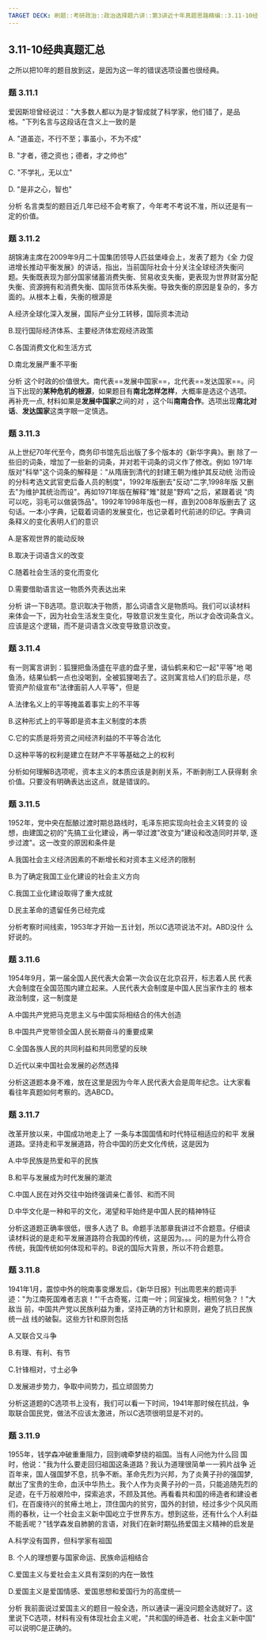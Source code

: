 ```yaml
---
TARGET DECK: 刷题::考研政治::政治选择题六讲::第3讲近十年真题思路精编::3.11-10经典真题汇总
---
```

## 3.11-10经典真题汇总

之所以把10年的题目放到这，是因为这一年的错误选项设置也很经典。

### 题 3.11.1

爱因斯坦曾经说过："大多数人都以为是才智成就了科学家，他们错了，是品格。"下列名言与这段话在含义上一致的是

A. "道虽迩，不行不至；事虽小，不为不成"

B. "才者，德之资也；德者，才之帅也"

C. "不学礼，无以立"

D. "是非之心，智也"

分析 名言类型的题目近几年已经不会考察了，今年考不考说不准，所以还是有一定的价值。

### 题 3.11.2

胡锦涛主席在2009年9月二十国集团领导人匹兹堡峰会上，发表了题为《全 力促进增长推动平衡发展》的讲话，指出，当前国际社会十分关注全球经济失衡问 题。失衡既表现为部分国家储蓄消费失衡、贸易收支失衡，更表现为世界财富分配 失衡、资源拥有和消费失衡、国际货币体系失衡。导致失衡的原因是复杂的，多方 面的。从根本上看，失衡的根源是

A.经济全球化深入发展，国际产业分工转移，国际资本流动

B.现行国际经济体系、主要经济体宏观经济政策

C.各国消费文化和生活方式

D.南北发展严重不平衡

分析 这个时政的价值很大。南代表==发展中国家==，北代表==发达国家==。问当下出现的**某种危机的根源**，如果题目有**南北怎样怎样**，大概率是选这个选项。
再补充一点, 材料如果是**发展中国家**之间的对 ，这个叫**南南合作**。选项出现**南北对话**、**发达国家**这类字眼一定慎选。

### 题 3.11.3

从上世纪70年代至今，商务印书馆先后出版了多个版本的《新华字典》。删 除了一些旧的词条，增加了一些新的词条，并对若干词条的词义作了修改。例如 1971年版对"科举"这个词条的解释是："从隋唐到清代的封建王朝为维护其反动统 治而设的分科考选文武官吏后备人员的制度"，1992年版删去"反动"二字,1998年版 又删去"为维护其统治而设"。再如1971年版在解释"雉"就是"野鸡"之后，紧跟着说 “肉可以吃，羽毛可以做装饰品"。1992年1998年版也一样，直到2008年版删去了 这句话。一本小字典，记载着词语的发展变化，也记录着时代前进的印记。字典词 条释义的变化表明人们的意识

A.是客观世界的能动反映

B.取决于词语含义的改变

C.随着社会生活的变化而变化

D.需要借助语言这一物质外壳表达出来

分析 讲一下B选项。意识取决于物质，那么词语含义是物质吗。我们可以读材料 来体会一下，因为社会生活发生变化，导致意识发生变化，所以才会改词条含义。 应该是这个逻辑，而不是词语含义改变导致意识改变。

### 题 3.11.4

有一则寓言讲到：狐狸把鱼汤盛在平底的盘子里，请仙鹤来和它一起"平等"地 喝鱼汤，结果仙鹤一点也没喝到，全被狐狸喝去了。这则寓言给人们的启示是，尽 管资产阶级宣布"法律面前人人平等"，但是

A.法律名义上的平等掩盖着事实上的不平等

B.这种形式上的平等即是资本主义制度的本质

C.它的实质是将劳资之间经济利益的不平等合法化

D.这种平等的权利是建立在财产不平等基础之上的权利

分析如何理解B选项呢，资本主义的本质应该是剥削关系，不断剥削工人获得剩 余价值。只要没有明确表达出这点，就是错误的。

### 题 3.11.5

1952年，党中央在酝酿过渡时期总路线时，毛泽东把实现向社会主义转变的 设想，由建国之初的"先搞工业化建设，再一举过渡"改变为"建设和改造同时并举, 逐步过渡"。这一改变的原因和条件是

A.我国社会主义经济因素的不断增长和对资本主义经济的限制

B.为了确定我国工业化建设的社会主义方向

C.我国工业化建设取得了重大成就

D.民主革命的遗留任务已经完成

分析考察时间线索，1953年才开始一五计划，所以C选项说法不对。ABD没什 么好说的。

### 题 3.11.6

1954年9月，第一届全国人民代表大会第一次会议在北京召开，标志着人民 代表大会制度在全国范围内建立起来。人民代表大会制度是中国人民当家作主的 根本政治制度，这一制度是

A.中国共产党把马克思主义与中国实际相结合的伟大创造

B.中国共产党带领全国人民长期奋斗的重要成果

C.全国各族人民的共同利益和共同愿望的反映

D.近代以来中国社会发展的必然选择

分析这道题本身不难，放在这里是因为今年人民代表大会是周年纪念。让大家看 看往年真题如何考察的。选ABCD。

### 题 3.11.7

改革开放以来，中国成功地走上了 一条与本国国情和时代特征相适应的和平 发展道路。坚持走和平发展道路，符合中国的历史文化传统，这是因为

A.中华民族是热爱和平的民族

B.和平与发展成为时代发展的潮流

C.中国人民在对外交往中始终强调亲仁善邻、和而不同

D.中华文化是一种和平的文化，渴望和平始终是中国人民的精神特征

分析这道题正确率很低，很多人选了 B。命题手法那章我讲过不合题意。仔细读 读材料说的是走和平发展道路符合我国的传统，这是因为。。。问的是为什么符合 传统，我国传统如何体现和平的。B说的国际大背景，所以不符合题意。

### 题 3.11.8

1941年1月，震惊中外的皖南事变爆发后，《新华日报》刊出周恩来的题词手 迹："为江南死国难者志哀！"'千古奇冤，江南一叶；同室操戈，相煎何急？！"大敌当 前，中国共产党以民族利益为重，坚持正确的方针和原则，避免了抗日民族统一战 线的破裂。这些方针和原则包括

A.又联合又斗争

B.有理、有利、有节

C.针锋相对，寸土必争

D.发展进步势力，争取中间势力，孤立顽固势力

分析这道题的C选项书上没有，我们可以看一下时间，1941年那时候在抗战，争 取联合国民党，做法不应该太激进，所以C选项很明显是不对的。

### 题 3.11.9

1955年，钱学森冲破重重阻力，回到魂牵梦绕的祖国。当有人问他为什么回 国时，他说："我为什么要走回归祖国这条道路？我认为道理很简单一一鸦片战争 近百年来，国人强国梦不息，抗争不断。革命先烈为兴邦，为了炎黄子孙的强国梦, 献出了宝贵的生命，血沃中华热土。我个人作为炎黄子孙的一员，只能追随先烈的 足迹，在千万般艰险中，探索追求，不顾及其他。再看看共和国的缔造者和建设者 们，在百废待兴的贫瘠土地上，顶住国内的贫穷，国外的封锁，经过多少个风风雨 雨的春秋，让一个社会主义新中国屹立于世界东方。想到这些，还有什么个人利益 不能丢呢？"钱学森发自肺腑的言语，对我们在新时期弘扬爱国主义精神的启发是

A.科学没有国界，但科学家有祖国

B. 个人的理想要与国家命运、民族命运相结合

C.爱国主义与爱社会主义具有深刻的内在一致性

D.爱国主义是爱国情感、爱国思想和爱国行为的高度统一

分析 我前面说过爱国主义的题目一般全选，所以通读一遍没问题全选就好了。这 里说下C选项，材料有没有体现社会主义呢，"共和国的缔造者、社会主义新中国" 可以说明C是正确的。